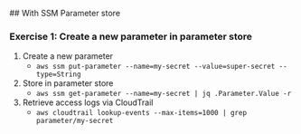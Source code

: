 ## With SSM Parameter store

### Exercise 1: Create a new parameter in parameter store

1. Create a new parameter
    * `aws ssm put-parameter --name=my-secret --value=super-secret --type=String`
2. Store in parameter store
    * `aws ssm get-parameter --name=my-secret | jq .Parameter.Value -r`
3. Retrieve access logs via CloudTrail
    * `aws cloudtrail lookup-events --max-items=1000 | grep parameter/my-secret`